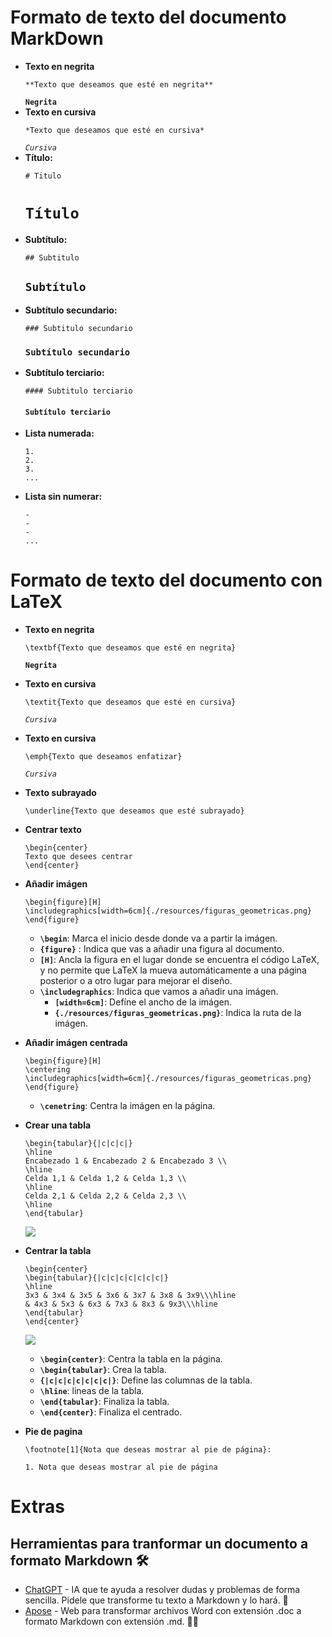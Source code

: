 # Formato de texto del documento MarkDown

- **Texto en negrita**
    ```
    **Texto que deseamos que esté en negrita**
    ```
    **`Negrita`**
- **Texto en cursiva**
    ```
    *Texto que deseamos que esté en cursiva*
    ```
    *`Cursiva`*
- **Título:**
  ```
  # Titulo
  ```
  # `Título`
- **Subtítulo:**
  ```
  ## Subtitulo
  ```
  ## `Subtítulo`
- **Subtítulo secundario:**
  ```
  ### Subtitulo secundario
  ```
  ### `Subtítulo secundario`
- **Subtítulo terciario:**
  ```
  #### Subtitulo terciario
  ```
  #### `Subtítulo terciario`
- **Lista numerada:**
    ```
    1.
    2.
    3.
    ...
    ```
- **Lista sin numerar:**
    ```
    -
    -
    -
    ...
    ```
    
# Formato de texto del documento con LaTeX
- **Texto en negrita**
    ```
    \textbf{Texto que deseamos que esté en negrita}
    ```
    **`Negrita`**
- **Texto en cursiva**
    ```
    \textit{Texto que deseamos que esté en cursiva}
    ```
    *`Cursiva`*
- **Texto en cursiva**
    ```
    \emph{Texto que deseamos enfatizar}
    ```
    *`Cursiva`*
- **Texto subrayado**
    ```
    \underline{Texto que deseamos que esté subrayado}
    ```
- **Centrar texto**
    ```
    \begin{center}
    Texto que desees centrar
    \end{center}
    ```
- **Añadir imágen**
    ```
    \begin{figure}[H]
    \includegraphics[width=6cm]{./resources/figuras_geometricas.png}
    \end{figure}
    ```
    - **`\begin`**: Marca el inicio desde donde va a partir la imágen.
    - **`{figure}`** : Indica que vas a añadir una figura al documento.
    - **`[H]`**: Ancla la figura en el lugar donde se encuentra el código LaTeX, y no permite que LaTeX la mueva automáticamente a una página posterior o a otro lugar para mejorar el diseño.
    - **`\includegraphics`**: Indica que vamos a añadir una imágen.
        - **`[width=6cm]`**: Defíne el ancho de la imágen.
        - **`{./resources/figuras_geometricas.png}`**: Indica la ruta de la imágen.

- **Añadir imágen centrada**
    ```
    \begin{figure}[H]
    \centering
    \includegraphics[width=6cm]{./resources/figuras_geometricas.png}
    \end{figure}
    ```
    - **`\cenetring`**: Centra la imágen en la página.
- **Crear una tabla**
    ```
    \begin{tabular}{|c|c|c|}
    \hline
    Encabezado 1 & Encabezado 2 & Encabezado 3 \\
    \hline
    Celda 1,1 & Celda 1,2 & Celda 1,3 \\
    \hline
    Celda 2,1 & Celda 2,2 & Celda 2,3 \\
    \hline
    \end{tabular}

    ```
    ![](https://hackmd.io/_uploads/rkkm6F6gT.png)
- **Centrar la tabla**
    ```
    \begin{center}
    \begin{tabular}{|c|c|c|c|c|c|c|}
    \hline
    3x3 & 3x4 & 3x5 & 3x6 & 3x7 & 3x8 & 3x9\\\hline
    & 4x3 & 5x3 & 6x3 & 7x3 & 8x3 & 9x3\\\hline
    \end{tabular}
    \end{center}
    ```
    ![](https://hackmd.io/_uploads/ByOGIqalp.png)
    - **`\begin{center}`**: Centra la tabla en la página.
    - **`\begin{tabular}`**: Crea la tabla.
    - **`{|c|c|c|c|c|c|c|}`**: Define las columnas de la tabla.
    - **`\hline`**: lineas de la tabla.
    - **`\end{tabular}`**: Finaliza la tabla.
    - **`\end{center}`**: Finaliza el centrado.
- **Pie de pagina**
    ```
    \footnote[1]{Nota que deseas mostrar al pie de página}:
    ```
    `1. Nota que deseas mostrar al pie de página`
    
    
# Extras
## Herramientas para tranformar un documento a formato Markdown 🛠️

- [ChatGPT](https://chat.openai.com) - IA que te ayuda a resolver dudas y problemas de forma sencilla. Pidele que transforme tu texto a Markdown y lo hará. 🤖
- [Apose](https://products.aspose.app/words/es/conversion/doc-to-md) - Web para transformar archivos Word con extensión .doc a formato Markdown con extensión .md. 📄🔄
